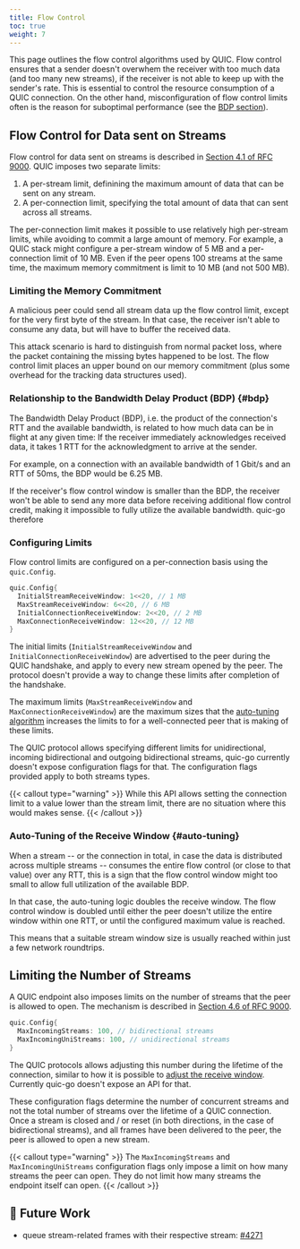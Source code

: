 ```yaml
---
title: Flow Control
toc: true
weight: 7
---
```


This page outlines the flow control algorithms used by QUIC. Flow control ensures that a sender doesn't overwhem the receiver with too much data (and too many new streams), if the receiver is not able to keep up with the sender's rate. This is essential to control the resource consumption of a QUIC connection. On the other hand, misconfiguration of flow control limits often is the reason for suboptimal performance (see the [BDP section](#bdp)).


## Flow Control for Data sent on Streams

Flow control for data sent on streams is described in [Section 4.1 of RFC 9000](https://datatracker.ietf.org/doc/html/rfc9000#section-4.1). QUIC imposes two separate limits: 
1. A per-stream limit, definining the maximum amount of data that can be sent on any stream.
2. A per-connection limit, specifying the total amount of data that can sent across all streams.

The per-connection limit makes it possible to use relatively high per-stream limits, while avoiding to commit a large amount of memory. For example, a QUIC stack might configure a per-stream window of 5 MB and a per-connection limit of 10 MB. Even if the peer opens 100 streams at the same time, the maximum memory commitment is limit to 10 MB (and not 500 MB).


### Limiting the Memory Commitment

A malicious peer could send all stream data up the flow control limit, except for the very first byte of the stream. In that case, the receiver isn't able to consume any data, but will have to buffer the received data.

This attack scenario is hard to distinguish from normal packet loss, where the packet containing the missing bytes happened to be lost. The flow control limit places an upper bound on our memory commitment (plus some overhead for the tracking data structures used).


### Relationship to the Bandwidth Delay Product (BDP) {#bdp}

The Bandwidth Delay Product (BDP), i.e. the product of the connection's RTT and the available bandwidth, is related to how much data can be in flight at any given time: If the receiver immediately acknowledges received data, it takes 1 RTT for the acknowledgment to arrive at the sender.

For example, on a connection with an available bandwidth of 1 Gbit/s and an RTT of 50ms, the BDP would be 6.25 MB.

If the receiver's flow control window is smaller than the BDP, the receiver won't be able to send any more data before receiving additional flow control credit, making it impossible to fully utilize the available bandwidth. quic-go therefore 

### Configuring Limits

Flow control limits are configured on a per-connection basis using the `quic.Config`.

```go
quic.Config{
  InitialStreamReceiveWindow: 1<<20, // 1 MB
  MaxStreamReceiveWindow: 6<<20, // 6 MB
  InitialConnectionReceiveWindow: 2<<20, // 2 MB
  MaxConnectionReceiveWindow: 12<<20, // 12 MB
}
```

The initial limits (`InitialStreamReceiveWindow` and `InitialConnectionReceiveWindow`) are advertised to the peer during the QUIC handshake, and apply to every new stream opened by the peer. The protocol doesn't provide a way to change these limits after completion of the handshake. 

The maximum limits (`MaxStreamReceiveWindow` and `MaxConnectionReceiveWindow`) are the maximum sizes that the [auto-tuning algorithm](#auto-tuning) increases the limits to for a well-connected peer that is making of these limits.

The QUIC protocol allows specifying different limits for unidirectional, incoming bidirectional and outgoing bidirectional streams, quic-go currently doesn't expose configuration flags for that. The configuration flags provided apply to both streams types.

{{< callout type="warning" >}}
  While this API allows setting the connection limit to a value lower than the stream limit, there are no situation where this would makes sense.
{{< /callout >}}


### Auto-Tuning of the Receive Window {#auto-tuning}

When a stream -- or the connection in total, in case the data is distributed across multiple streams -- consumes the entire flow control (or close to that value) over any RTT, this is a sign that the flow control window might too small to allow full utilization of the available BDP.

In that case, the auto-tuning logic doubles the receive window. The flow control window is doubled until either the peer doesn't utilize the entire window within one RTT, or until the configured maximum value is reached.

This means that a suitable stream window size is usually reached within just a few network roundtrips.


## Limiting the Number of Streams

A QUIC endpoint also imposes limits on the number of streams that the peer is allowed to open. The mechanism is described in [Section 4.6 of RFC 9000](https://datatracker.ietf.org/doc/html/rfc9000#section-4.6).

```go
quic.Config{
  MaxIncomingStreams: 100, // bidirectional streams
  MaxIncomingUniStreams: 100, // unidirectional streams
}
```

The QUIC protocols allows adjusting this number during the lifetime of the connection, similar to how it is possible to [adjust the receive window](#auto-tuning). Currently quic-go doesn't expose an API for that.

These configuration flags determine the number of concurrent streams and not the total number of streams over the lifetime of a QUIC connection. Once a stream is closed and / or reset (in both directions, in the case of bidirectional streams), and all frames have been delivered to the peer, the peer is allowed to open a new stream.

{{< callout type="warning" >}}
  The `MaxIncomingStreams` and `MaxIncomingUniStreams` configuration flags only impose a limit on how many streams the peer can open. They do not limit how many streams the endpoint itself can open.
{{< /callout >}}


## 📝 Future Work

* queue stream-related frames with their respective stream: [#4271](https://github.com/quic-go/quic-go/issues/4271)
